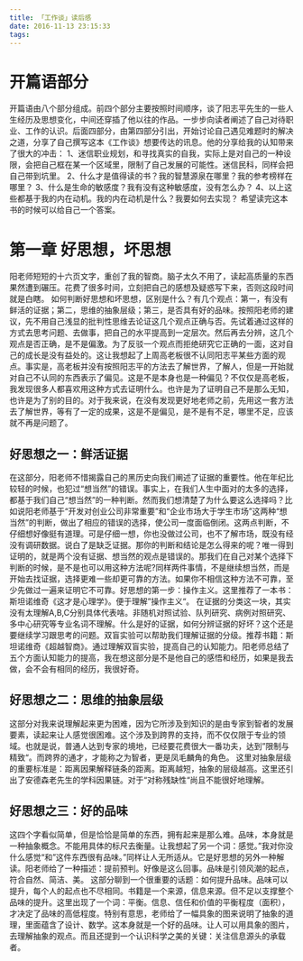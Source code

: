 ```yaml
---
title: 「工作谈」读后感
date: 2016-11-13 23:15:33
tags:
---
```



# 开篇语部分
开篇语由八个部分组成。前四个部分主要按照时间顺序，谈了阳志平先生的一些人生经历及思想变化，中间还穿插了他以往的作品。一步步向读者阐述了自己对待职业、工作的认识。后面四部分，由第四部分引出，开始讨论自己遇见难题时的解决之道，分享了自己撰写这本《工作谈》想要传达的讯息。他的分享给我的认知带来了很大的冲击：
1、迷信职业规划，和寻找真实的自我，实际上是对自己的一种设限，会把自己框在某一个区域里，限制了自己发展的可能性。迷信民科，同样会把自己带到坑里。
2、什么才是值得读的书？我的智慧源泉在哪里？我的参考榜样在哪里？
3、什么是生命的敏感度？我有没有这种敏感度，没有怎么办？
4、以上这些都基于我的内在动机。我的内在动机是什么？我要如何去实现？
希望读完这本书的时候可以给自己一个答案。

# 第一章 好思想，坏思想 
阳老师短短的十六页文字，重创了我的智商。脑子太久不用了，读起高质量的东西果然遭到碾压。花费了很多时间，立刻把自己的感想及疑惑写下来，否则这段时间就是白瞎。
如何判断好思想和坏思想，区别是什么？有几个观点：第一，有没有鲜活的证据；第二，思维的抽象层级；第三，是否具有好的品味。按照阳老师的建议，先不用自己浅显的批判性思维去论证这几个观点正确与否。先试着通过这样的方式去思考问题、去做事，把自己的水平提高到一定层次。然后再去分辨，这几个观点是否正确，是不是偏激。为了反驳一个观点而拒绝研究它正确的一面，这对自己的成长是没有益处的。这让我想起了上周高老板很不认同阳志平某些方面的观点。事实是，高老板并没有按照阳志平的方法去了解世界，了解人，但是一开始就对自己不认同的东西表示了偏见。这是不是本身也是一种偏见？不仅仅是高老板，我发现很多人都喜欢用这种方式去证明什么。也许是为了证明自己不是那么无知，也许是为了别的目的。对于我来说，在没有发现更好地老师之前，先用这一套方法去了解世界，等有了一定的成果，这是不是偏见，是不是有不足，哪里不足，应该就不再是问题了。
## 好思想之一：鲜活证据
在这部分，阳老师不惜揭露自己的黑历史向我们阐述了证据的重要性。他在年纪比较轻的时候，也犯过“想当然”的错误。事实上，在我们人生中面对的太多的选择，都基于我们自己“想当然”的一种判断。然而我们想清楚了为什么要这么选择吗？比如说阳老师基于“开发对创业公司非常重要”和“企业市场大于学生市场”这两种“想当然”的判断，做出了相应的错误的选择，使公司一度面临倒闭。这两点判断，不仔细想好像挺有道理。可是仔细一想，你也没做过公司，也不了解市场，既没有经没有调研数据。说白了是缺乏证据。那你的判断和结论是怎么得来的呢？唯一得到证明的，就是两个没有证据、想当然的观点是错误的。那我们在自己对某个选择下判断的时候，是不是也可以用这种方法呢?同样两件事情，不是继续想当然，而是开始去找证据，选择更难一些却更可靠的方法。如果你不相信这种方法不可靠，至少先做过一遍来证明它不可靠。好思想的第一步：操作主义。这里推荐了一本书：斯坦诺维奇《这才是心理学》。便于理解”操作主义“。
在证据的分类这一块，其实没有太理解A,B,C分别具体代表啥。非随机对照试验、队列研究、病例对照研究、多中心研究等专业名词不理解。什么是好的证据，如何分辨证据的好坏？这个还是要继续学习跟思考的问题。双盲实验可以帮助我们理解证据的分级。推荐书籍：斯坦诺维奇《超越智商》。通过理解双盲实验，提高自己的认知能力。阳老师总结了五个方面认知能力的提高，我在想这部分是不是他自己的感悟和经历，如果是我去做，会不会有相同的经历，我很好奇。
## 好思想之二：思维的抽象层级
这部分对我来说理解起来更为困难，因为它所涉及到知识的是由专家到智者的发展要素，读起来让人感觉很困难。这个涉及到跨界的支持，而不仅仅限于专业的领域。也就是说，普通人达到专家的境地，已经要花费很大一番功夫，达到”限制与精致“。而跨界的通才，才能称之为智者，更是凤毛麟角的角色。
这里对抽象层级的重要标准是：距离因果解释链条的距离。距离越短，抽象的层级越高。这里还引出了安德森老先生的学科因果链。对于“对称残缺性“尚且不能很好地理解。
## 好思想之三：好的品味
这四个字看似简单，但是恰恰是简单的东西，拥有起来是那么难。品味，本身就是一种抽象概念。不能用具体的标尺去衡量。让我想起了另一个词：感觉。”我对你没什么感觉“和”这件东西很有品味。”同样让人无所适从。它是好思想的另外一种解读。阳老师给了一种描述：提前预判。好像是这么回事。品味是引领风潮的起点，符合自然、简洁、美。
这部分聊到一个很重要的话题：如何提升品味。品味可以提升，每个人的起点也不尽相同。书籍是一个来源，信息来源。但不足以支撑整个品味的提升。这里出现了一个词：平衡。信息、信任和价值的平衡程度（面积），才决定了品味的高低程度。特别有意思，老师给了一幅具象的图来说明了抽象的道理，里面蕴含了设计、数学。这本身就是一个好的品味。让人可以用具象的图片，去理解抽象的观点。而且还提到一个认识科学之美的关键：关注信息源头的承载者。
